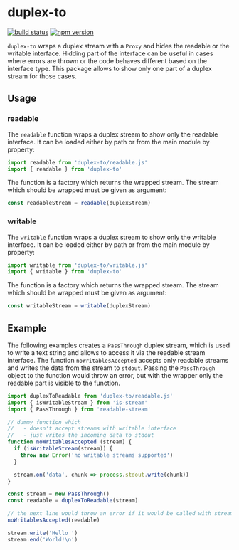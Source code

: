 # duplex-to
[![build status](https://img.shields.io/github/workflow/status/bergos/duplex-to/Test)](https://github.com/bergos/duplex-to/actions/workflows/test.yaml)
[![npm version](https://img.shields.io/npm/v/duplex-to.svg)](https://www.npmjs.com/package/duplex-to)

`duplex-to` wraps a duplex stream with a `Proxy` and hides the readable or the writable interface.
Hidding part of the interface can be useful in cases where errors are thrown or the code behaves different based on the interface type. 
This package allows to show only one part of a duplex stream for those cases.

## Usage

### readable

The `readable` function wraps a duplex stream to show only the readable interface.
It can be loaded either by path or from the main module by property:

```js
import readable from 'duplex-to/readable.js'
import { readable } from 'duplex-to'
```

The function is a factory which returns the wrapped stream.
The stream which should be wrapped must be given as argument:

```js
const readableStream = readable(duplexStream)
````

### writable

The `writable` function wraps a duplex stream to show only the writable interface.
It can be loaded either by path or from the main module by property:

```js
import writable from 'duplex-to/writable.js'
import { writable } from 'duplex-to'
```

The function is a factory which returns the wrapped stream.
The stream which should be wrapped must be given as argument:

```js
const writableStream = writable(duplexStream)
````

## Example

The following examples creates a `PassThrough` duplex stream, which is used to write a text string and allows to access it via the readable stream interface.
The function `noWritablesAccepted` accepts only readable streams and writes the data from the stream to `stdout`.
Passing the `PassThrough` object to the function would throw an error, but with the wrapper only the readable part is visible to the function.

```js
import duplexToReadable from 'duplex-to/readable.js'
import { isWritableStream } from 'is-stream'
import { PassThrough } from 'readable-stream'

// dummy function which
//   - doesn't accept streams with writable interface
//   - just writes the incoming data to stdout 
function noWritablesAccepted (stream) {
  if (isWritableStream(stream)) {
    throw new Error('no writable streams supported')
  }

  stream.on('data', chunk => process.stdout.write(chunk))
}

const stream = new PassThrough()
const readable = duplexToReadable(stream)

// the next line would throw an error if it would be called with stream
noWritablesAccepted(readable)

stream.write('Hello ')
stream.end('World!\n')
```
